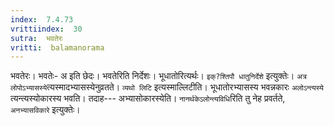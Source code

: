 ```yaml
---
index:  7.4.73
vrittiindex:  30
sutra:  भवतेरः
vritti:  balamanorama 
---
```


भवतेरः। भवतेः- अ इति छेदः। भवतेरिति निर्देशः। भूधातोरित्यर्थः। `इक्?श्तिपौ धातुनिर्देशे` इत्युक्तेः। `अत्र लोपोऽभ्यासस्ये`त्यस्मादभ्यासस्येनुव्रतते। `व्यथो लिटि` इत्यस्माल्लिटीति। भूधातोरभ्यासस्य भवन्नकारः `अलोऽन्त्यस्ये` त्यन्त्यस्योकारस्य भवति। तदाह--- अभ्यासोकारस्येति। `नानर्थकेऽलोन्त्यविधि`रिति तु नेह प्रवर्तते, `अनभ्यासविकारे` इत्युक्तेः।

